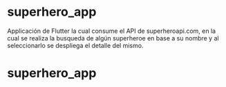 # superhero_app

Applicación de Flutter la cual consume el API de superheroapi.com, en la cual se realiza la busqueda de algún superheroe en base a su nombre y al seleccionarlo se despliega el detalle del mismo.

# superhero_app
